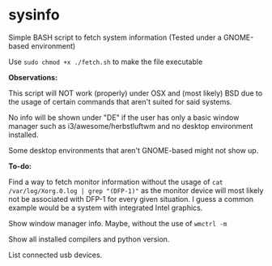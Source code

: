# sysinfo
Simple BASH script to fetch system information
(Tested under a GNOME-based environment)

Use `sudo chmod +x ./fetch.sh` to make the file executable

**Observations:**

This script will NOT work (properly) under OSX and (most likely) BSD due to the usage of certain commands that aren't suited for said systems.

No info will be shown under "DE" if the user has only a basic window manager such as i3/awesome/herbstluftwm and no desktop environment installed.

Some desktop environments that aren't GNOME-based might not show up.

**To-do:**

Find a way to fetch monitor information without the usage of `cat /var/log/Xorg.0.log | grep "(DFP-1)"` as the monitor device will most likely not be associated with DFP-1 for every given situation. I guess a common example would be a system with integrated Intel graphics.

Show window manager info. Maybe, without the use of `wmctrl -m`

Show all installed compilers and python version.

List connected usb devices.
